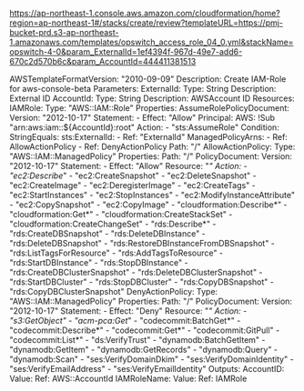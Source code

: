 https://ap-northeast-1.console.aws.amazon.com/cloudformation/home?region=ap-northeast-1#/stacks/create/review?templateURL=https://pmj-bucket-prd.s3-ap-northeast-1.amazonaws.com/templates/opswitch_access_role_04_0.yml&stackName=opswitch-4-0&param_ExternalId=1ef4394f-967d-49e7-add6-670c2d570b6c&param_AccountId=444411381513

AWSTemplateFormatVersion: "2010-09-09"
Description: Create IAM-Role for aws-console-beta
Parameters:
  ExternalId:
    Type: String
    Description: External ID
  AccountId:
    Type: String
    Description: AWSAccount ID
Resources:
  IAMRole:
    Type: "AWS::IAM::Role"
    Properties:
      AssumeRolePolicyDocument:
        Version: "2012-10-17"
        Statement:
          -
            Effect: "Allow"
            Principal:
              AWS: !Sub "arn:aws:iam::${AccountId}:root"
            Action:
              - "sts:AssumeRole"
            Condition:
              StringEquals:
                sts:ExternalId:
                  - Ref: "ExternalId"
      ManagedPolicyArns:
        - Ref: AllowActionPolicy
        - Ref: DenyActionPolicy
      Path: "/"
  AllowActionPolicy:
    Type: "AWS::IAM::ManagedPolicy"
    Properties:
      Path: "/"
      PolicyDocument:
            Version: "2012-10-17"
            Statement:
              -
                Effect: "Allow"
                Resource: "*"
                Action:
                  - "ec2:Describe*"
                  - "ec2:CreateSnapshot"
                  - "ec2:DeleteSnapshot"
                  - "ec2:CreateImage"
                  - "ec2:DeregisterImage"
                  - "ec2:CreateTags"
                  - "ec2:StartInstances"
                  - "ec2:StopInstances"
                  - "ec2:ModifyInstanceAttribute"
                  - "ec2:CopySnapshot"
                  - "ec2:CopyImage"
                  - "cloudformation:Describe*"
                  - "cloudformation:Get*"
                  - "cloudformation:CreateStackSet"
                  - "cloudformation:CreateChangeSet"
                  - "rds:Describe*"
                  - "rds:CreateDBSnapshot"
                  - "rds:DeleteDBInstance"
                  - "rds:DeleteDBSnapshot"
                  - "rds:RestoreDBInstanceFromDBSnapshot"
                  - "rds:ListTagsForResource"
                  - "rds:AddTagsToResource"
                  - "rds:StartDBInstance"
                  - "rds:StopDBInstance"
                  - "rds:CreateDBClusterSnapshot"
                  - "rds:DeleteDBClusterSnapshot"
                  - "rds:StartDBCluster"
                  - "rds:StopDBCluster"
                  - "rds:CopyDBSnapshot"
                  - "rds:CopyDBClusterSnapshot"
  DenyActionPolicy:
    Type: "AWS::IAM::ManagedPolicy"
    Properties:
      Path: "/"
      PolicyDocument:
        Version: "2012-10-17"
        Statement:
          -
            Effect: "Deny"
            Resource: "*"
            Action:
              - "s3:GetObject"
              - "acm-pca:Get*"
              - "codecommit:BatchGet*"
              - "codecommit:Describe*"
              - "codecommit:Get*"
              - "codecommit:GitPull"
              - "codecommit:List*"
              - "ds:VerifyTrust"
              - "dynamodb:BatchGetItem"
              - "dynamodb:GetItem"
              - "dynamodb:GetRecords"
              - "dynamodb:Query"
              - "dynamodb:Scan"
              - "ses:VerifyDomainDkim"
              - "ses:VerifyDomainIdentity"
              - "ses:VerifyEmailAddress"
              - "ses:VerifyEmailIdentity"
Outputs:
  AccountID:
    Value:
      Ref: AWS::AccountId
  IAMRoleName:
    Value:
      Ref: IAMRole